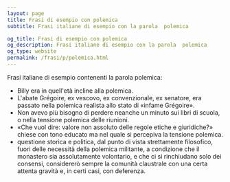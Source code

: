 ```yaml
---
layout: page
title: Frasi di esempio con polemica 
subtitle: Frasi italiane di esempio con la parola  polemica

og_title: Frasi di esempio con polemica 
og_description: Frasi italiane di esempio con la parola  polemica
og_type: website
permalink: /frasi/p/polemica.html
---
```


Frasi italiane di esempio contenenti la parola polemica:


- Billy era in quell'età incline alla polemica.
- L'abate Grégoire, ex vescovo, ex convenzionale, ex senatore, era passato nella polemica realista allo stato di «infame Grégoire».
- Non avevo più bisogno di perdere neanche un minuto sui libri di scuola, o nella tensione polemica delle riunioni.
- «Che vuol dire: valore non assoluto delle regole etiche e giuridiche?» chiese con tono educato ma nel quale si percepiva la tensione polemica.
- questione storica e politica, dal punto di vista strettamente filosofico, fuori delle necessità della polemica militante, a condizione che il monastero sia assolutamente volontario, e che ci si rinchiudano solo dei consensi, considererò sempre la comunità claustrale con una certa attenta gravità e, in certi casi, con deferenza.
